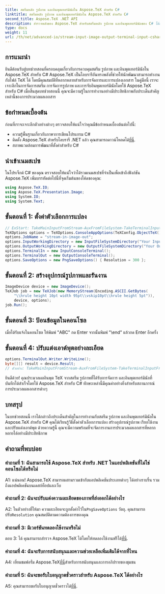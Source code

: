```yaml
---
title: สตรีมหลัก รูปภาพ และอินพุตเทอร์มินัลใน Aspose.TeX สำหรับ C#
linktitle: สตรีมหลัก รูปภาพ และอินพุตเทอร์มินัลใน Aspose.TeX สำหรับ C#
second_title: Aspose.TeX .NET API
description: สำรวจพลังของ Aspose.TeX สำหรับสตรีมหลัก รูปภาพ และอินพุตเทอร์มินัลของ C# ได้อย่างง่ายดาย ดาวน์โหลดทันทีเพื่อการประมวลผลเอกสารที่ราบรื่น
type: docs
weight: 11
url: /th/net/advanced-io/stream-input-image-output-terminal-input-csharp/
---
```

## การแนะนำ

ยินดีต้อนรับสู่บทช่วยสอนที่ครอบคลุมเกี่ยวกับการควบคุมสตรีม รูปภาพ และอินพุตเทอร์มินัลใน Aspose.TeX สำหรับ C# Aspose.TeX เป็นไลบรารีอันทรงพลังที่ช่วยให้นักพัฒนาสามารถทำงานกับไฟล์ TeX ได้ โดยมีคุณสมบัติที่หลากหลายสำหรับการจัดการและการแปลงเอกสาร ในคู่มือนี้ เราจะเจาะลึกในการจัดการสตรีม การจัดการรูปภาพ และการจับอินพุตเทอร์มินัลโดยใช้ Aspose.TeX สำหรับ C# เมื่อสิ้นสุดบทช่วยสอนนี้ คุณจะมีความรู้ในการทำงานอย่างมีประสิทธิภาพกับประเด็นสำคัญเหล่านี้ของการประมวลผลเอกสาร

## ข้อกำหนดเบื้องต้น

ก่อนที่เราจะเจาะลึกตัวอย่างต่างๆ ตรวจสอบให้แน่ใจว่าคุณมีข้อกำหนดเบื้องต้นต่อไปนี้:

- ความรู้พื้นฐานเกี่ยวกับภาษาการเขียนโปรแกรม C#
-  ติดตั้ง Aspose.TeX สำหรับไลบรารี .NET แล้ว คุณสามารถดาวน์โหลดได้[ที่นี่](https://releases.aspose.com/tex/net/).
- สภาพแวดล้อมการพัฒนาที่ตั้งค่าสำหรับ C#

## นำเข้าเนมสเปซ

ในโปรเจ็กต์ C# ของคุณ ตรวจสอบให้แน่ใจว่าได้รวมเนมสเปซที่จำเป็นเพื่อเข้าถึงฟังก์ชัน Aspose.TeX เพิ่มบรรทัดต่อไปนี้ที่จุดเริ่มต้นของโค้ดของคุณ:

```csharp
using Aspose.TeX.IO;
using Aspose.TeX.Presentation.Image;
using System.IO;
using System.Text;
```

## ขั้นตอนที่ 1: ตั้งค่าตัวเลือกการแปลง

```csharp
// ExStart: TakeMainInputFromStream-AuxFromFileSystem-TakeTerminalInputFromConsole-AlternativeImagesStorage
TeXOptions options = TeXOptions.ConsoleAppOptions(TeXConfig.ObjectTeX());
options.JobName = "stream-in-image-out";
options.InputWorkingDirectory = new InputFileSystemDirectory("Your Input Directory");
options.OutputWorkingDirectory = new OutputFileSystemDirectory("Your Output Directory");
options.TerminalIn = new InputConsoleTerminal();
options.TerminalOut = new OutputConsoleTerminal();
options.SaveOptions = new PngSaveOptions() { Resolution = 300 };
```

## ขั้นตอนที่ 2: สร้างอุปกรณ์รูปภาพและรันงาน

```csharp
ImageDevice device = new ImageDevice();
TeXJob job = new TeXJob(new MemoryStream(Encoding.ASCII.GetBytes(
    "\\hrule height 10pt width 95pt\\vskip10pt\\hrule height 5pt")),
    device, options);
job.Run();
```

## ขั้นตอนที่ 3: ป้อนข้อมูลในคอนโซล

เมื่อได้รับแจ้งในคอนโซล ให้พิมพ์ "ABC" กด Enter จากนั้นพิมพ์ "\end" แล้วกด Enter อีกครั้ง

## ขั้นตอนที่ 4: ปรับแต่งเอาต์พุตอย่างละเอียด

```csharp
options.TerminalOut.Writer.WriteLine();
byte[][] result = device.Result;
// ตัวอย่าง: TakeMainInputFromStream-AuxFromFileSystem-TakeTerminalInputFromConsole-AlternativeImagesStorage
```

ยินดีด้วย! คุณประมวลผลอินพุต TeX จากสตรีม รูปภาพที่ได้รับการจัดการ และอินพุตเทอร์มินัลที่บันทึกได้สำเร็จโดยใช้ Aspose.TeX สำหรับ C# ทักษะเหล่านี้มีคุณค่าอย่างยิ่งสำหรับสถานการณ์การประมวลผลเอกสารต่างๆ

## บทสรุป

ในบทช่วยสอนนี้ เราได้กล่าวถึงประเด็นสำคัญในการทำงานกับสตรีม รูปภาพ และอินพุตเทอร์มินัลใน Aspose.TeX สำหรับ C# คุณได้เรียนรู้วิธีตั้งค่าตัวเลือกการแปลง สร้างอุปกรณ์รูปภาพ เรียกใช้งาน และปรับแต่งเอาต์พุต ด้วยความรู้นี้ คุณจะมีความพร้อมที่จะจัดการงานการประมวลผลเอกสารที่หลากหลายได้อย่างมีประสิทธิภาพ

## คำถามที่พบบ่อย

### คำถามที่ 1: ฉันสามารถใช้ Aspose.TeX สำหรับ .NET ในแอปพลิเคชันที่ไม่ใช่คอนโซลได้หรือไม่

A1: แน่นอน! Aspose.TeX สามารถผสานรวมเข้ากับแอปพลิเคชันประเภทต่างๆ ได้อย่างราบรื่น รวมถึงแอปพลิเคชันบนเดสก์ท็อปและเว็บ

### คำถามที่ 2: ฉันจะปรับแต่งความละเอียดของภาพที่ส่งออกได้อย่างไร

 A2: ในตัวอย่างที่ให้มา ความละเอียดจะถูกตั้งค่าไว้ใน`PngSaveOptions` วัตถุ. คุณสามารถปรับ`Resolution` คุณสมบัติตามความต้องการของคุณ

### คำถามที่ 3: มีเวอร์ชันทดลองใช้งานหรือไม่

 ตอบ 3: ได้ คุณสามารถสำรวจ Aspose.TeX ได้โดยให้ทดลองใช้งานฟรีได้[ที่นี่](https://releases.aspose.com/).

### คำถามที่ 4: ฉันจะรับการสนับสนุนและความช่วยเหลือเพิ่มเติมได้จากที่ไหน

 A4: เยี่ยมชมฟอรั่ม Aspose.TeX[ที่นี่](https://forum.aspose.com/c/tex/47)สำหรับการสนับสนุนและการอภิปรายของชุมชน

### คำถามที่ 5: ฉันจะขอรับใบอนุญาตชั่วคราวสำหรับ Aspose.TeX ได้อย่างไร

 A5: คุณสามารถขอรับใบอนุญาตชั่วคราวได้[ที่นี่](https://purchase.aspose.com/temporary-license/).